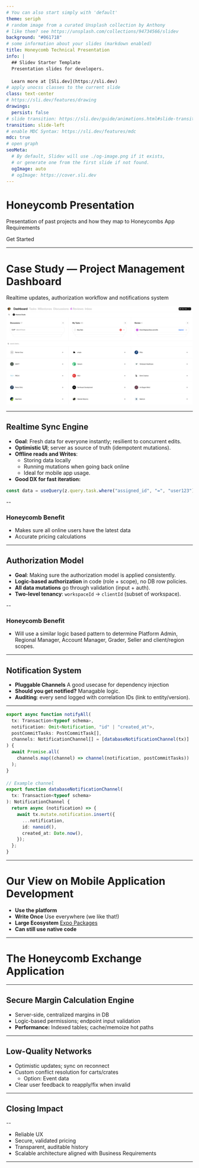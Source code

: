 ```yaml
---
# You can also start simply with 'default'
theme: seriph
# random image from a curated Unsplash collection by Anthony
# like them? see https://unsplash.com/collections/94734566/slidev
background: "#061718"
# some information about your slides (markdown enabled)
title: Honeycomb Technical Presentation
info: |
  ## Slidev Starter Template
  Presentation slides for developers.

  Learn more at [Sli.dev](https://sli.dev)
# apply unocss classes to the current slide
class: text-center
# https://sli.dev/features/drawing
drawings:
  persist: false
# slide transition: https://sli.dev/guide/animations.html#slide-transitions
transition: slide-left
# enable MDC Syntax: https://sli.dev/features/mdc
mdc: true
# open graph
seoMeta:
  # By default, Slidev will use ./og-image.png if it exists,
  # or generate one from the first slide if not found.
  ogImage: auto
  # ogImage: https://cover.sli.dev
---
```


# Honeycomb Presentation

Presentation of past projects and how they map to Honeycombs App Requirements

<div @click="$slidev.nav.next" class="mt-12 py-1" hover:bg="white op-10">
  Get Started <carbon:arrow-right />
</div>

<!--
The last comment block of each slide will be treated as slide notes. It will be visible and editable in Presenter Mode along with the slide. [Read more in the docs](https://sli.dev/guide/syntax.html#notes)
-->

---

# Case Study — Project Management Dashboard

Realtime updates, authorization workflow and notifications system

<img src="/hooman-dashboard.png">

---

## Realtime Sync Engine

- **Goal**: Fresh data for everyone instantly; resilient to concurrent edits.
- **Optimistic UI**; server as source of truth (idempotent mutations).
- **Offline reads and Writes**:
  - Storing data locally
  - Running mutations when going back online
  - Ideal for mobile app usage.
- **Good DX for fast iteration:**

```ts
const data = useQuery(z.query.task.where("assigned_id", "=", "user123").one());
```

--

### Honeycomb Benefit

- Makes sure all online users have the latest data
- Accurate pricing calculations

---

## Authorization Model

- **Goal**: Making sure the authorization model is applied consistently.
- **Logic-based authorization** in code (role + scope), no DB row policies.
- **All data mutations** go through validation (input + auth).
- **Two-level tenancy**: `workspaceId` → `clientId` (subset of workspace).

--

### Honeycomb Benefit

- Will use a similar logic based pattern to determine Platform Admin, Regional Manager, Account Manager, Grader, Seller and client/region scopes.

---

## Notification System

- **Pluggable Channels** A good usecase for dependency injection
- **Should you get notified?** Managable logic.
- **Auditing**: every send logged with correlation IDs (link to entity/version).

---

```ts
export async function notifyAll(
  tx: Transaction<typeof schema>,
  notification: Omit<Notification, "id" | "created_at">,
  postCommitTasks: PostCommitTask[],
  channels: NotificationChannel[] = [databaseNotificationChannel(tx)]
) {
  await Promise.all(
    channels.map((channel) => channel(notification, postCommitTasks))
  );
}

// Example channel
export function databaseNotificationChannel(
  tx: Transaction<typeof schema>
): NotificationChannel {
  return async (notification) => {
    await tx.mutate.notification.insert({
      ...notification,
      id: nanoid(),
      created_at: Date.now(),
    });
  };
}
```

---

# Our View on Mobile Application Development

- **Use the platform**
- **Write Once** Use everywhere (we like that!)
- **Large Ecosystem** [Expo Packages](https://github.com/expo/expo/tree/main/packages)
- **Can still use native code**

---

# The Honeycomb Exchange Application

---

## Secure Margin Calculation Engine

- Server-side, centralized margins in DB
- Logic-based permissions; endpoint input validation
- **Performance:** Indexed tables; cache/memoize hot paths

---

## Low-Quality Networks

- Optimistic updates; sync on reconnect
- Custom conflict resolution for carts/crates
  - Option: Event data
- Clear user feedback to reapply/fix when invalid

---

## Closing Impact

--

- Reliable UX
- Secure, validated pricing
- Transparent, auditable history
- Scalable architecture aligned with Business Requirements

---
